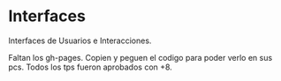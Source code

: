 # Interfaces
Interfaces de Usuarios e Interacciones.

Faltan los gh-pages. Copien y peguen el codigo para poder verlo en sus pcs.
Todos los tps fueron aprobados con +8.
